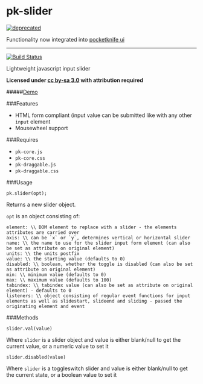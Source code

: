 pk-slider
========
[![deprecated](http://badges.github.io/stability-badges/dist/deprecated.svg)](https://github.com/sw4/pocketknife) 

Functionality now integrated into [pocketknife ui](https://github.com/sw4/pocketknife)

--------------


[![Build Status](https://travis-ci.org/sw4/pk-slider.svg?branch=master)](https://travis-ci.org/sw4/pk-slider)

Lightweight javascript input slider

**Licensed under [cc by-sa 3.0](http://creativecommons.org/licenses/by-sa/3.0/) with attribution required**

#####[Demo](http://sw4.github.io/pk-slider/)

###Features

- HTML form compliant (input value can be submitted like with any other `input` element
- Mousewheel support

###Requires

- `pk-core.js`
- `pk-core.css`
- `pk-draggable.js`
- `pk-draggable.css`


###Usage

`pk.slider(opt);`

Returns a new slider object.

`opt` is an object consisting of:

```
element: \\ DOM element to replace with a slider - the elements attributes are carried over
axis: \\ can be `x` or `y`, determines vertical or horizontal slider
name: \\ the name to use for the slider input form element (can also be set as attribute on original element)
units: \\ the units postfix
value: \\ the starting value (defaults to 0)
disabled: \\ boolean, whether the toggle is disabled (can also be set as attribute on original element)
min: \\ minimum value (defaults to 0)
max: \\ maximum value (defaults to 100)
tabindex: \\ tabindex value (can also be set as attribute on original element) - defaults to 0
listeners: \\ object consisting of regular event functions for input elements as well as slidestart, slideend and sliding - passed the originating element and event
```

###Methods

`slider.val(value)`

Where `slider` is a slider object and value is either blank/null to get the current value, or a numeric value to set it

`slider.disabled(value)`

Where `slider` is a toggleswitch slider and value is either blank/null to get the current state, or a boolean value to set it
